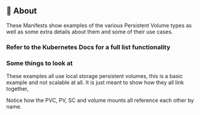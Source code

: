 ## 🧐 About <a name = "about"></a>
These Manifests show examples of the various Persistent Volume types as well as some extra details about them and some of their use cases.

### Refer to the Kubernetes Docs for a full list functionality

### Some things to look at

These examples all use local storage persistent volumes, this is a basic example and not scalable at all. It is just meant to show how they all link together,

Notice how the PVC, PV, SC and volume mounts all reference each other by name.
